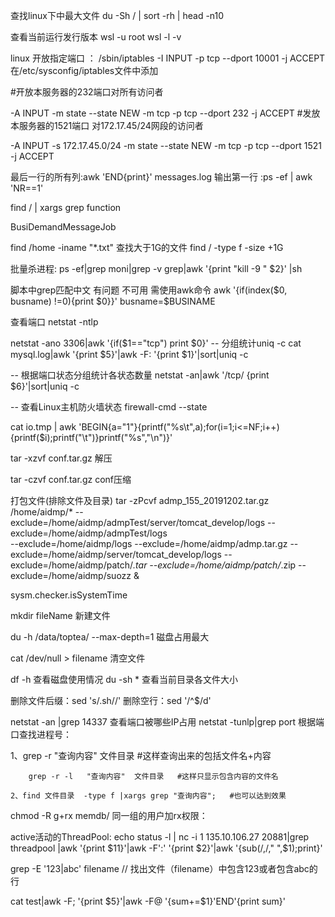 查找linux下中最大文件
 du -Sh / | sort -rh | head -n10 


查看当前运行发行版本
wsl -u root
wsl -l -v  

linux  开放指定端口 ： /sbin/iptables -I INPUT -p tcp --dport 10001 -j ACCEPT
在/etc/sysconfig/iptables文件中添加

#开放本服务器的232端口对所有访问者

-A INPUT -m state --state NEW -m tcp -p tcp --dport 232 -j ACCEPT
#发放本服务器的1521端口 对172.17.45/24网段的访问者

-A INPUT -s 172.17.45.0/24 -m state --state NEW -m tcp -p tcp --dport 1521 -j ACCEPT

最后一行的所有列:awk 'END{print}' messages.log
输出第一行 :ps -ef | awk 'NR==1'

find / | xargs grep function

BusiDemandMessageJob


find /home -iname "*.txt"
查找大于1G的文件
find / -type f -size +1G

批量杀进程:
ps -ef|grep moni|grep -v grep|awk  '{print "kill -9 " $2}' |sh

脚本中grep匹配中文  有问题  不可用   需使用awk命令
awk '{if(index($0, busname) !=0){print $0}}' busname=$BUSINAME

查看端口
netstat -ntlp

netstat -ano 3306|awk '{if($1=="tcp") print $0}'
-- 分组统计uniq -c
cat mysql.log|awk '{print $5}'|awk -F: '{print $1}'|sort|uniq -c

-- 根据端口状态分组统计各状态数量
netstat -an|awk '/tcp/ {print $6}'|sort|uniq -c

-- 查看Linux主机防火墙状态 
firewall-cmd --state

cat io.tmp | awk 'BEGIN{a="1"}{printf("%s\t",a);for(i=1;i<=NF;i++){printf($i);printf("\t")}printf("%s","\n")}'

tar -xzvf conf.tar.gz 解压

tar -czvf conf.tar.gz conf压缩

打包文件(排除文件及目录)
tar -zPcvf admp_155_20191202.tar.gz /home/aidmp/* 
	--exclude=/home/aidmp/admpTest/server/tomcat_develop/logs 
	--exclude=/home/aidmp/admpTest/logs  
	--exclude=/home/aidmp/logs 
	--exclude=/home/aidmp/admp.tar.gz 
	--exclude=/home/aidmp/server/tomcat_develop/logs 
	--exclude=/home/aidmp/patch/*.tar 
	--exclude=/home/aidmp/patch/*.zip 
	--exclude=/home/aidmp/suozz  &

sysm.checker.isSystemTime

mkdir fileName 新建文件

du -h /data/toptea/ --max-depth=1   磁盘占用最大

cat /dev/null > filename 清空文件

df -h  查看磁盘使用情况
du -sh * 查看当前目录各文件大小

删除文件后缀：sed 's/\.sh//'
删除空行：sed '/^$/d'

 netstat -an |grep 14337    查看端口被哪些IP占用
netstat -tunlp|grep port 根据端口查找进程号：


1、grep -r "查询内容"  文件目录    #这样查询出来的包括文件名+内容

        grep -r -l   "查询内容"  文件目录   #这样只显示包含内容的文件名

    2、find 文件目录  -type f |xargs grep "查询内容";   #也可以达到效果


chmod -R g+rx memdb/ 同一组的用户加rx权限：

active活动的ThreadPool:
echo status -l | nc -i 1 135.10.106.27 20881|grep threadpool |awk '{print $11}'|awk -F':' '{print $2}'|awk '{sub(/,/," ",$1);print}'

grep -E '123|abc' filename  // 找出文件（filename）中包含123或者包含abc的行



cat test|awk -F\; '{print $5}'|awk -F@ '{sum+=$1}'END'{print sum}'

